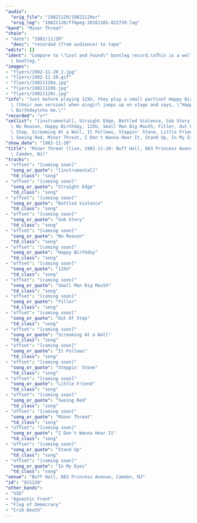 ```yaml
---
"audio":
  "orig_file": "19821120/19821120or"
  "orig_log": "19821120/ffmpeg-20161101-022739.log"
"band": "Minor Threat"
"chain":
- "date": "1982/11/20"
  "desc": "recorded (from audience) to tape"
"edits": []
"ident": "Compare to \"Lost and Found\" bootleg record.\nThis is a well-known\
  \ bootleg."
"images":
- "flyers/1982-11-20_2.jpg"
- "flyers/1982-11-20.gif"
- "flyers/19821120a.jpg"
- "flyers/19821120b.jpg"
- "flyers/19821120c.jpg"
"info": "Just before playing 12XU, they play a small part\nof Happy Birthday\
  \ (their own version) when a\ngirl jumps up on stage and says, \"Happy\
  \ Birthday\nto me.\""
"recorded": "v*"
"setlist": "[instrumental], Straight Edge, Bottled Violence, Sob Story,\
  \ No Reason, Happy Birthday, 12XU, Small Man Big Mouth, Filler, Out Of\
  \ Step, Screaming At a Wall, It Follows, Steppin' Stone, Little Friend,\
  \ Seeing Red, Minor Threat, I Don't Wanna Hear It, Stand Up, In My Eyes"
"show_date": "1982-11-20"
"title": "Minor Threat (live, 1982-11-20: Buff Hall, 883 Princess Avenue,\
  \ Camden, NJ)"
"tracks":
- "offset": "[coming soon]"
  "song_or_quote": "[instrumental]"
  "td_class": "song"
- "offset": "[coming soon]"
  "song_or_quote": "Straight Edge"
  "td_class": "song"
- "offset": "[coming soon]"
  "song_or_quote": "Bottled Violence"
  "td_class": "song"
- "offset": "[coming soon]"
  "song_or_quote": "Sob Story"
  "td_class": "song"
- "offset": "[coming soon]"
  "song_or_quote": "No Reason"
  "td_class": "song"
- "offset": "[coming soon]"
  "song_or_quote": "Happy Birthday"
  "td_class": "song"
- "offset": "[coming soon]"
  "song_or_quote": "12XU"
  "td_class": "song"
- "offset": "[coming soon]"
  "song_or_quote": "Small Man Big Mouth"
  "td_class": "song"
- "offset": "[coming soon]"
  "song_or_quote": "Filler"
  "td_class": "song"
- "offset": "[coming soon]"
  "song_or_quote": "Out Of Step"
  "td_class": "song"
- "offset": "[coming soon]"
  "song_or_quote": "Screaming At a Wall"
  "td_class": "song"
- "offset": "[coming soon]"
  "song_or_quote": "It Follows"
  "td_class": "song"
- "offset": "[coming soon]"
  "song_or_quote": "Steppin' Stone"
  "td_class": "song"
- "offset": "[coming soon]"
  "song_or_quote": "Little Friend"
  "td_class": "song"
- "offset": "[coming soon]"
  "song_or_quote": "Seeing Red"
  "td_class": "song"
- "offset": "[coming soon]"
  "song_or_quote": "Minor Threat"
  "td_class": "song"
- "offset": "[coming soon]"
  "song_or_quote": "I Don't Wanna Hear It"
  "td_class": "song"
- "offset": "[coming soon]"
  "song_or_quote": "Stand Up"
  "td_class": "song"
- "offset": "[coming soon]"
  "song_or_quote": "In My Eyes"
  "td_class": "song"
"venue": "Buff Hall, 883 Princess Avenue, Camden, NJ"
"id": "821120"
"other_bands":
- "SSD"
- "Agnostic Front"
- "Flag of Democracy"
- "Crib Death"
...
```

